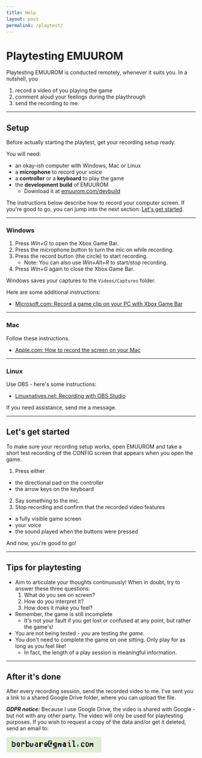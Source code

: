 ```yaml
---
title: Help
layout: post
permalink: /playtest/
---
```


# Playtesting EMUUROM

Playtesting EMUUROM is conducted remotely, whenever it suits you. In a nutshell, you

1. record a video of you playing the game
2. comment aloud your feelings during the playthrough
3. send the recording to me.

---

## Setup

Before actually starting the playtest, get your recording setup ready. 

You will need:
* an okay-ish computer with Windows, Mac or Linux
* a **microphone** to record your voice
* a **controller** or a **keyboard** to play the game
* the **development build** of EMUUROM
  * Download it at [emuurom.com/devbuild](https://www.emuurom.com/devbuild)

The instructions below describe how to record your computer screen. If you're good to go, you can jump into the next section: [Let's get started](#lets-get-started).

---

### Windows

1. Press *Win+G* to open the Xbox Game Bar.
2. Press the microphone button to turn the mic on while recording.
3. Press the record button (the circle) to start recording.
   * Note: You can also use *Win+Alt+R* to start/stop recording.
4. Press *Win+G* again to close the Xbox Game Bar.

Windows saves your captures to the `Videos/Captures` folder.

Here are some additional instructions:
* [Microsoft.com: Record a game clip on your PC with Xbox Game Bar](https://support.microsoft.com/en-us/windows/record-a-game-clip-on-your-pc-with-xbox-game-bar-2f477001-54d4-1276-9144-b0416a307f3c)

---

### Mac

Follow these instructions.

* [Apple.com: How to record the screen on your Mac](https://support.apple.com/en-us/HT208721)

---

### Linux

Use OBS - here's some instructions:
* [Linuxnatives.net: Recording with OBS Studio](https://linuxnatives.net/2020/recording-with-obs-studio)

If you need assistance, send me a message.

---

## Let's get started

To make sure your recording setup works, open EMUUROM and take a short test recording of the CONFIG screen that appears when you open the game.

1. Press either 
  * the directional pad on the controller 
  * the arrow keys on the keyboard
2. Say something to the mic.
3. Stop recording and confirm that the recorded video features
  * a fully visible game screen 
  * your voice
  * the sound played when the buttons were pressed

And now, you're good to go!

---

## Tips for playtesting

* Aim to articulate your thoughts continuously! When in doubt, try to answer these three questions:
  1. What do you see on screen?
  2. How do you interpret it?
  3. How does it make you feel?
* Remember, the game is still incomplete
  * It's not your fault if you get lost or confused at any point, but rather the game's!
* You are not being tested - *you* are testing *the game*.
* You don't need to complete the game on one sitting. Only play for as long as you feel like!
  * In fact, the length of a play session is meaningful information.

---

## After it's done

After every recording session, send the recorded video to me. I've sent you a link to a shared Google Drive folder, where you can upload the file.

***GDPR notice:*** Because I use Google Drive, the video is shared with Google - but not with any other party. The video will only be used for playtesting purposes. If you wish to request a copy of the data and/or get it deleted, send an email to:

![](/images/email.png)
